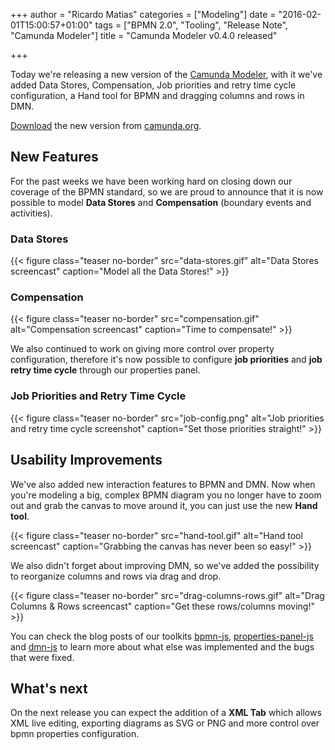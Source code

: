 +++
author = "Ricardo Matias"
categories = ["Modeling"]
date = "2016-02-01T15:00:57+01:00"
tags = ["BPMN 2.0", "Tooling", "Release Note", "Camunda Modeler"]
title = "Camunda Modeler v0.4.0 released"

+++

Today we're releasing a new version of the [Camunda Modeler](https://github.com/camunda/camunda-modeler), with it we've added Data Stores, Compensation, Job priorities and retry time cycle configuration, a Hand tool for BPMN and dragging columns and rows in DMN.


[Download](https://camunda.org/bpmn/tool/) the new version from [camunda.org](https://camunda.org/bpmn/tool/).
<!--more-->

## New Features

For the past weeks we have been working hard on closing down our coverage of the BPMN standard, so we are proud to announce that it is now possible to model **Data Stores** and **Compensation** (boundary events and activities).

### Data Stores
{{< figure class="teaser no-border" src="data-stores.gif" alt="Data Stores screencast" caption="Model all the Data Stores!" >}}

### Compensation
{{< figure class="teaser no-border" src="compensation.gif" alt="Compensation screencast" caption="Time to compensate!" >}}

We also continued to work on giving more control over property configuration, therefore it's now possible to configure **job priorities** and **job retry time cycle** through our properties panel.

### Job Priorities and Retry Time Cycle
{{< figure class="teaser no-border" src="job-config.png" alt="Job priorities and retry time cycle screenshot" caption="Set those priorities straight!" >}}

## Usability Improvements

We've also added new interaction features to BPMN and DMN. Now when you're modeling a big, complex BPMN diagram you no longer have to zoom out and grab the canvas to move around it, you can just use the new **Hand tool**.

{{< figure class="teaser no-border" src="hand-tool.gif" alt="Hand tool screencast" caption="Grabbing the canvas has never been so easy!" >}}

We also didn't forget about improving DMN, so we've added the possibility to reorganize columns and rows via drag and drop.

{{< figure class="teaser no-border" src="drag-columns-rows.gif" alt="Drag Columns & Rows screencast" caption="Get these rows/columns moving!" >}}

You can check the blog posts of our toolkits [bpmn-js](https://bpmn.io/blog/posts/2016-hand-tool-data-stores-compensation-bpmn-js.html), [properties-panel-js](http://bpmn.io/blog/posts/2016-properties-panel-050.html) and [dmn-js](http://bpmn.io/blog/posts/2016-dmn-js-040.html) to learn more about what else was implemented and the bugs that were fixed.

## What's next

On the next release you can expect the addition of a **XML Tab** which allows XML live editing, exporting diagrams as SVG or PNG and more control over bpmn properties configuration.
